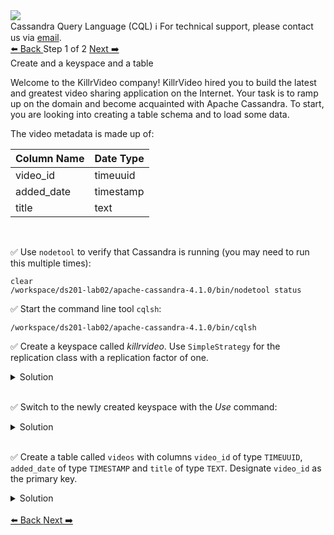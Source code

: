 <!-- TOP -->
<div class="top">
  <img class="scenario-academy-logo" src="https://datastax-academy.github.io/katapod-shared-assets/images/ds-academy-2023.svg" />
  <div class="scenario-title-section">
    <span class="scenario-title">Cassandra Query Language (CQL)</span>
    <span class="scenario-subtitle">ℹ️ For technical support, please contact us via <a href="mailto:academy@datastax.com">email</a>.</span>
  </div>
</div>

<!-- NAVIGATION -->
<div id="navigation-top" class="navigation-top">
 <a href='command:katapod.loadPage?[{"step":"intro"}]'
   class="btn btn-dark navigation-top-left">⬅️ Back
 </a>
<span class="step-count"> Step 1 of 2</span>
 <a href='command:katapod.loadPage?[{"step":"step3"}]' 
    class="btn btn-dark navigation-top-right">Next ➡️
  </a>
</div>

<!-- CONTENT -->

<div class="step-title">Create and a keyspace and a table</div>

Welcome to the KillrVideo company! KillrVideo hired you to build the latest and greatest video sharing application on the Internet. Your task is to ramp up on the domain and become acquainted with Apache Cassandra. To start, you are looking into creating a table schema and to load some data.

The video metadata is made up of:

|Column Name    |Date Type     |
|---------------|--------------|
|video_id       |timeuuid      |
|added_date     |timestamp     |
|title          |text          |
<br>

✅ Use `nodetool` to verify that Cassandra is running (you may need to run this multiple times):
```
clear
/workspace/ds201-lab02/apache-cassandra-4.1.0/bin/nodetool status
```

✅ Start the command line tool `cqlsh`:
```
/workspace/ds201-lab02/apache-cassandra-4.1.0/bin/cqlsh
```

✅ Create a keyspace called *killrvideo*. Use `SimpleStrategy` for the replication class with a replication factor of one.

<details>
  <summary>Solution</summary>

```
CREATE KEYSPACE killrvideo
WITH replication = {
  'class':'SimpleStrategy', 
  'replication_factor': 1
};
```

</details>
<br>

✅ Switch to the newly created keyspace with the *Use* command:
<details>
  <summary>Solution</summary>

```
use killrvideo;
```
</details>
<br>

✅ Create a table called `videos` with columns `video_id` of type `TIMEUUID`, `added_date` of type `TIMESTAMP` and `title` of type `TEXT`. Designate `video_id` as the primary key.

<details>
  <summary>Solution</summary>

```
CREATE TABLE videos (
  video_id TIMEUUID,
  added_date TIMESTAMP,
  title TEXT,
  PRIMARY KEY (video_id)
);
```
</details>
<br>
<!-- NAVIGATION -->
<div id="navigation-bottom" class="navigation-bottom">
 <a href='command:katapod.loadPage?[{"step":"intro"}]'
   class="btn btn-dark navigation-bottom-left">⬅️ Back
 </a>
 <a href='command:katapod.loadPage?[{"step":"step2"}]'
    class="btn btn-dark navigation-bottom-right">Next ➡️
  </a>
</div>
